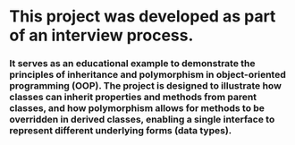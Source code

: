 # This project was developed as part of an interview process.
### It serves as an educational example to demonstrate the principles of inheritance and polymorphism in object-oriented programming (OOP). The project is designed to illustrate how classes can inherit properties and methods from parent classes, and how polymorphism allows for methods to be overridden in derived classes, enabling a single interface to represent different underlying forms (data types).
